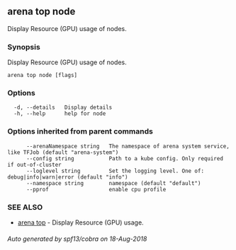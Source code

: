 ## arena top node

Display Resource (GPU) usage of nodes.

### Synopsis

Display Resource (GPU) usage of nodes.

```
arena top node [flags]
```

### Options

```
  -d, --details   Display details
  -h, --help      help for node
```

### Options inherited from parent commands

```
      --arenaNamespace string   The namespace of arena system service, like TFJob (default "arena-system")
      --config string           Path to a kube config. Only required if out-of-cluster
      --loglevel string         Set the logging level. One of: debug|info|warn|error (default "info")
      --namespace string        namespace (default "default")
      --pprof                   enable cpu profile
```

### SEE ALSO

* [arena top](arena_top.md)	 - Display Resource (GPU) usage.

###### Auto generated by spf13/cobra on 18-Aug-2018
